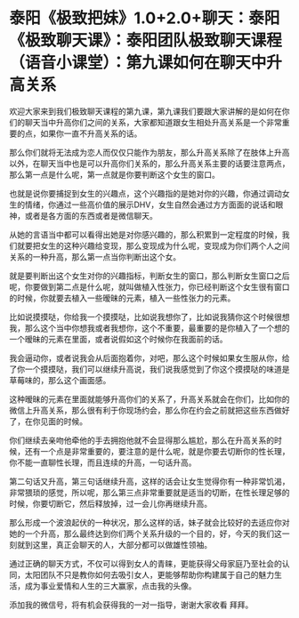 # 泰阳《极致把妹》1.0+2.0+聊天：泰阳《极致聊天课》：泰阳团队极致聊天课程（语音小课堂）：第九课如何在聊天中升高关系

欢迎大家来到我们极致聊天课程的第九课，第九课我们要跟大家讲解的是如何在你们的聊天当中升高你们之间的关系，大家都知道跟女生相处升高关系是一个非常重要的点，如果你一直不升高关系的话。

那么你们就将无法成为恋人而仅仅只能作为朋友，那么升高关系除了在肢体上升高以外，在聊天当中也是可以升高你们关系的，那么升高关系主要的话要注意两点，那么第一点是什么呢，第一点就是你要判断这个女生的窗口。

也就是说你要捕捉到女生的兴趣点，这个兴趣指的是她对你的兴趣，你通过调动女生的情绪，你通过一些高价值的展示DHV，女生自然会通过方方面面的说话和眼神，或者是各方面的东西或者是微信聊天。

从她的言语当中都可以看得出她是对你感兴趣的，那么积累到一定程度的时候，我们就要把女生的这种兴趣给变现，那么变现成为什么呢，变现成为你们两个人之间关系的一种升高，那么第一点当你判断出这个女。

就是要判断出这个女生对你的兴趣指标，判断女生的窗口，那么判断女生窗口之后呢，你要做到第二点是什么呢，就叫做植入性张力，你已经判断这个女生很有窗口的时候，你就要去植入一些暧昧的元素，植入一些性张力的元素。

比如说摸摸哒，你给我一个摸摸哒，比如说我想你了，比如说我猜你这个时候很想我，那么这个当中你想我或者我想你，这个不重要，最重要的是你植入了一个想的一个暧昧的元素在里面，或者说假如这个时候你在我面前的话。

我会逼动你，或者说我会从后面抱着你，对吧，那么这个时候如果女生服从你，给了你一个摸摸哒，我们可以继续升高说，我们说我感觉到了你这个摸摸哒的味道是草莓味的，那么这个画面感。

这种暧昧的元素在里面就能够升高你们的关系了，升高关系就会在你们，比如你的微信上升高关系，那么很有利于你现场约会，那么你在约会之前就把这些东西做好了，在你见面的时候。

你们继续去亲吻他牵他的手去拥抱他就不会显得那么尴尬，那么在升高关系的时候，还有一个点是非常重要的，要注意的是什么呢，就是你要去切断你的性长理，你不能一直聊性长理，而且连续的升高，一句话升高。

第二句话又升高，第三句话继续升高，这样的话会让女生觉得你有一种非常饥渴，非常猥琐的感觉，所以呢，那么第三点非常重要就是适当的切断，在性长理足够的时候，你要切断它，然后释放掉，过一会儿你再继续升高。

那么形成一个波浪起伏的一种状况，那么这样的话，妹子就会比较好的去适应你对她的一个升高，那么最终达到你们两个关系升级的一个目的，好，今天的我们这一刻就到这里，真正会聊天的人，大部分都可以做雄性领袖。

通过正确的聊天方式，不仅可以得到女人的青睐，更能获得父母家庭乃至社会的认同，太阳团队不只是教你如何去吸引女人，更能够帮助你构建属于自己的魅力生活，成为事业爱情和人生的三大赢家，点击我的头像。

添加我的微信号，将有机会获得我的一对一指导，谢谢大家收看 拜拜。